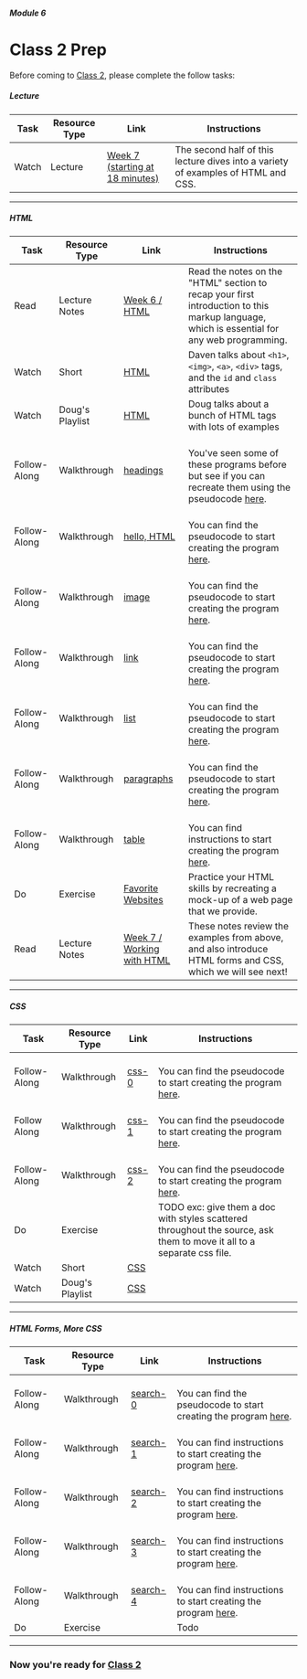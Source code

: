 ##### Module 6

# Class 2 Prep


Before coming to [Class 2](../class2), please complete the follow tasks:

##### Lecture
Task | Resource Type | Link | Instructions
-----|------|------|------
Watch | Lecture | <a href="https://youtu.be/GUtPQIDSwrA?t=1085" target="_blank">Week 7 (starting at 18 minutes)</a> | The second half of this lecture dives into a variety of examples of HTML and CSS.

***

##### HTML
Task | Resource Type | Link | Instructions
-----|------|------|------
Read | Lecture Notes | <a href="http://cdn.cs50.net/2015/fall/lectures/6/m/notes6m/notes6m.html#html" target="_blank">Week 6 / HTML</a> | Read the notes on the "HTML" section to recap your first introduction to this markup language, which is essential for any web programming.
Watch | Short | <a href="https://www.youtube.com/watch?v=dM5V1epAbSs&list=PLhQjrBD2T380dhmG9KMjsOQogweyjEeVQ&index=22" target="_blank">HTML</a> | Daven talks about `<h1>`, `<img>`, `<a>`, `<div>` tags, and the `id` and `class` attributes
Watch | Doug's Playlist | <a href="https://www.youtube.com/watch?v=657YnQs2hVw&list=PLhQjrBD2T382PCsb1fFV7aSujdErpyr6M&index=6" target="_blank">HTML</a> | Doug talks about a bunch of HTML tags with lots of examples
Follow-Along | Walkthrough | <a href="https://www.youtube.com/watch?v=whYnf7PFZ74&list=PLhQjrBD2T381f7IlC090UL9JN-PJfGoLd&index=8" target="_blank">headings</a> | <br>You've seen some of these programs before but see if you can recreate them using the pseudocode <a href="../../../../../../helpful-resources/modules/module-6.html#class-2-task-headings" target="_blank">here</a>.
Follow-Along | Walkthrough | <a href="https://www.youtube.com/watch?v=1TgTA4o_AM8&list=PLhQjrBD2T381f7IlC090UL9JN-PJfGoLd&index=9" target="_blank">hello, HTML</a> | <br>You can find the pseudocode to start creating the program <a href="../../../../../../helpful-resources/modules/module-6.html#class-2-task-hello-html" target="_blank">here</a>.
Follow-Along | Walkthrough | <a href="https://www.youtube.com/watch?v=dW4giTKrgzo&index=10&list=PLhQjrBD2T381f7IlC090UL9JN-PJfGoLd" target="_blank">image</a> | <br>You can find the pseudocode to start creating the program <a href="../../../../../../helpful-resources/modules/module-6.html#class-2-task-image" target="_blank">here</a>.
Follow-Along | Walkthrough | <a href="https://www.youtube.com/watch?v=GgpyVgkW_xk&list=PLhQjrBD2T381f7IlC090UL9JN-PJfGoLd&index=11" target="_blank">link</a> | <br>You can find the pseudocode to start creating the program <a href="../../../../../../helpful-resources/modules/module-6.html#class-2-task-link" target="_blank">here</a>.
Follow-Along | Walkthrough | <a href="https://www.youtube.com/watch?v=qyJXI2v7N8k&index=12&list=PLhQjrBD2T381f7IlC090UL9JN-PJfGoLd" target="_blank">list</a> | <br>You can find the pseudocode to start creating the program <a href="../../../../../../helpful-resources/modules/module-6.html#class-2-task-list" target="_blank">here</a>.
Follow-Along | Walkthrough | <a href="https://www.youtube.com/watch?v=s1_kxTs5GfI&list=PLhQjrBD2T381f7IlC090UL9JN-PJfGoLd&index=13" target="_blank">paragraphs</a> | <br>You can find the pseudocode to start creating the program <a href="../../../../../../helpful-resources/modules/module-6.html#class-2-task-paragraphs" target="_blank">here</a>.
Follow-Along | Walkthrough | <a href="https://www.youtube.com/watch?v=DQLbgo7Rzpg&index=19&list=PLhQjrBD2T381f7IlC090UL9JN-PJfGoLd" target="_blank">table</a> | <br>You can find instructions to start creating the program <a href="../../../../../../helpful-resources/modules/module-6.html#class-2-task-table" target="_blank">here</a>.
Do | Exercise | [Favorite Websites](../exercises/favorite-websites) | Practice your HTML skills by recreating a mock-up of a web page that we provide.
Read | Lecture Notes | <a href="http://cdn.cs50.net/2015/fall/lectures/7/m/notes7m/notes7m.html#working_with_html" target="_blank">Week 7 / Working with HTML</a> | These notes review the examples from above, and also introduce HTML forms and CSS, which we will see next!

***

##### CSS
Task | Resource Type | Link | Instructions
-----|------|------|------
Follow-Along | Walkthrough | <a href="https://www.youtube.com/watch?v=TKZlfZDF8Y4&index=1&list=PLhQjrBD2T381f7IlC090UL9JN-PJfGoLd" target="_blank">css-0</a> | <br>You can find the pseudocode to start creating the program <a href="../../../../../../helpful-resources/modules/module-6.html#class-2-task-css-0" target="_blank">here</a>.
Follow Along | Walkthrough | <a href="https://www.youtube.com/watch?v=VwCSw2ts388&list=PLhQjrBD2T381f7IlC090UL9JN-PJfGoLd&index=2" target="_blank">css-1</a> | <br>You can find the pseudocode to start creating the program <a href="../../../../../../helpful-resources/modules/module-6.html#class-2-task-css-1" target="_blank">here</a>.
Follow-Along | Walkthrough | <a href="https://www.youtube.com/watch?v=-7wiXVMh4XY&index=3&list=PLhQjrBD2T381f7IlC090UL9JN-PJfGoLd" target="_blank">css-2</a> | <br>You can find the pseudocode to start creating the program <a href="../../../../../../helpful-resources/modules/module-6.html#class-2-task-css-2" target="_blank">here</a>.
Do | Exercise | | TODO exc: give them a doc with styles scattered throughout the source, ask them to move it all to a separate css file.
Watch | Short | <a href="https://www.youtube.com/watch?v=kg0ZOmUREwc&list=PLhQjrBD2T380dhmG9KMjsOQogweyjEeVQ&index=15" target="_blank">CSS</a> | 
Watch | Doug's Playlist | <a href="https://www.youtube.com/watch?v=RNhQyOd29gk&index=5&list=PLhQjrBD2T382PCsb1fFV7aSujdErpyr6M" target="_blank">CSS</a>

*** 

##### HTML Forms, More CSS
Task | Resource Type | Link | Instructions
-----|------|------|------
Follow-Along | Walkthrough | <a href="https://www.youtube.com/watch?v=RQ2_TIXBo00&list=PLhQjrBD2T381f7IlC090UL9JN-PJfGoLd&index=14" target="_blank">search-0</a> | <br>You can find the pseudocode to start creating the program <a href="../../../../../../helpful-resources/modules/module-6.html#class-2-task-search-0" target="_blank">here</a>.
Follow-Along | Walkthrough | <a href="https://www.youtube.com/watch?v=14jiSM4CMtY&index=15&list=PLhQjrBD2T381f7IlC090UL9JN-PJfGoLd" target="_blank">search-1</a> | <br>You can find instructions to start creating the program <a href="../../../../../../helpful-resources/modules/module-6.html#class-2-task-search-1" target="_blank">here</a>.
Follow-Along | Walkthrough | <a href="https://www.youtube.com/watch?v=uqsKEAAvpTA&list=PLhQjrBD2T381f7IlC090UL9JN-PJfGoLd&index=16" target="_blank">search-2</a> | <br>You can find instructions to start creating the program <a href="../../../../../../helpful-resources/modules/module-6.html#class-2-task-search-2" target="_blank">here</a>.
Follow-Along | Walkthrough | <a href="https://www.youtube.com/watch?v=P7oACLRGnEg&index=17&list=PLhQjrBD2T381f7IlC090UL9JN-PJfGoLd" target="_blank">search-3</a> | <br>You can find instructions to start creating the program <a href="../../../../../../helpful-resources/modules/module-6.html#class-2-task-search-3" target="_blank">here</a>.
Follow-Along | Walkthrough | <a href="https://www.youtube.com/watch?v=AI2nKW7_pck&list=PLhQjrBD2T381f7IlC090UL9JN-PJfGoLd&index=18" target="_blank">search-4</a> | <br>You can find instructions to start creating the program <a href="../../../../../../helpful-resources/modules/module-6.html#class-2-task-search-4" target="_blank">here</a>.
Do | Exercise | | Todo

***

### Now you're ready for [Class 2](../class2)
